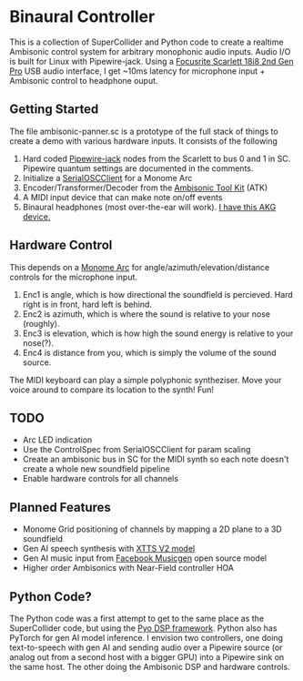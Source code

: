 # Binaural Controller

This is a collection of SuperCollider and Python code to create a realtime Ambisonic control system for arbitrary monophonic audio inputs. Audio I/O is built for Linux with Pipewire-jack. Using a [Focusrite Scarlett 18i8 2nd Gen Pro](https://downloads.focusrite.com/focusrite/scarlett-2nd-gen/scarlett-18i8-2nd-gen) USB audio interface, I get ~10ms latency for microphone input + Ambisonic control to headphone ouput.

## Getting Started

The file ambisonic-panner.sc is a prototype of the full stack of things to create a demo with various hardware inputs. It consists of the following

1. Hard coded [Pipewire-jack](https://gitlab.freedesktop.org/pipewire/pipewire/-/wikis/Config-JACK#general) nodes from the Scarlett to bus 0 and 1 in SC. Pipewire quantum settings are documented in the comments.
2. Initialize a [SerialOSCClient](https://github.com/antonhornquist/SerialOSCClient-sc) for a Monome Arc
3. Encoder/Transformer/Decoder from the [Ambisonic Tool Kit](https://www.ambisonictoolkit.net/documentation/supercollider/) (ATK)
4. A MIDI input device that can make note on/off events
5. Binaural headphones (most over-the-ear will work). [I have this AKG device.](https://www.akg.com/headphones/professional-headphones/K553MkII.html)

## Hardware Control

This depends on a [Monome Arc](https://monome.org/docs/arc/) for angle/azimuth/elevation/distance controls for the microphone input.

1. Enc1 is angle, which is how directional the soundfield is percieved. Hard right is in front, hard left is behind.
2. Enc2 is azimuth, which is where the sound is relative to your nose (roughly).
3. Enc3 is elevation, which is how high the sound energy is relative to your nose(?).
4. Enc4 is distance from you, which is simply the volume of the sound source.

The MIDI keyboard can play a simple polyphonic syntheziser. Move your voice around to compare its location to the synth! Fun!

## TODO

* Arc LED indication
* Use the ControlSpec from SerialOSCClient for param scaling
* Create an ambisonic bus in SC for the MIDI synth so each note doesn't create a whole new soundfield pipeline
* Enable hardware controls for all channels

## Planned Features

* Monome Grid positioning of channels by mapping a 2D plane to a 3D soundfield
* Gen AI speech synthesis with [XTTS V2 model](https://github.com/lazzarello/TTS)
* Gen AI music input from [Facebook Musicgen](https://huggingface.co/facebook/musicgen-small) open source model
* Higher order Ambisonics with Near-Field controller HOA

## Python Code?

The Python code was a first attempt to get to the same place as the SuperCollider code, but using the [Pyo DSP framework](https://github.com/belangeo/pyo). Python also has PyTorch for gen AI model inference. I envision two controllers, one doing text-to-speech with gen AI and sending audio over a Pipewire source (or analog out from a second host with a bigger GPU) into a Pipewire sink on the same host. The other doing the Ambisonic DSP and hardware controls.
